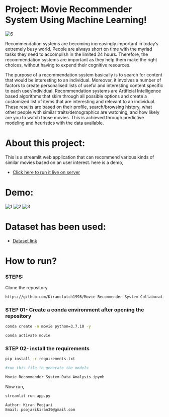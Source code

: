 # Project: Movie Recommender System Using Machine Learning!

![6](https://user-images.githubusercontent.com/76097123/182024524-c125999a-aa9d-46dd-ad67-f8dcaca71fd3.jpg)

Recommendation systems are becoming increasingly important in today’s extremely busy world. People are always short on time with the myriad tasks they need to accomplish in the limited 24 hours. Therefore, the recommendation systems are important as they help them make the right choices, without having to expend their cognitive resources.

The purpose of a recommendation system basically is to search for content that would be interesting to an individual. Moreover, it involves a number of factors to create personalised lists of useful and interesting content specific to each user/individual. Recommendation systems are Artificial Intelligence based algorithms that skim through all possible options and create a customized list of items that are interesting and relevant to an individual. These results are based on their profile, search/browsing history, what other people with similar traits/demographics are watching, and how likely are you to watch those movies. This is achieved through predictive modeling and heuristics with the data available.

# About this project:

This is a streamlit web application that can recommend various kinds of similar movies based on an user interest.
here is a demo,

* [Click here to run it live on server](https://movie-recommeder-system98.herokuapp.com/)


# Demo:
![1](https://user-images.githubusercontent.com/76097123/182024552-02f40623-372c-4b40-8c0a-6e9afa10c8c2.png)
![2](https://user-images.githubusercontent.com/76097123/182024555-5edcbe02-2885-43ef-b2a5-848250f2c59d.png)
![3](https://user-images.githubusercontent.com/76097123/182024559-39a469de-2501-4e58-836c-1c7e37b0251b.png)



# Dataset has been used:

* [Dataset link](https://www.kaggle.com/tmdb/tmdb-movie-metadata?select=tmdb_5000_movies.csv)



# How to run?
### STEPS:

Clone the repository

```bash
https://github.com/Kiranclutch1998/Movie-Recommender-System-Collaborative-Filtering-.git
```
### STEP 01- Create a conda environment after opening the repository

```bash
conda create -n movie python=3.7.10 -y
```

```bash
conda activate movie
```


### STEP 02- install the requirements
```bash
pip install -r requirements.txt
```


```bash
#run this file to generate the models

Movie Recommender System Data Analysis.ipynb
```

Now run,
```bash
streamlit run app.py
```


```bash
Author: Kiran Poojari
Email: poojarikiran39@gmail.com

```


